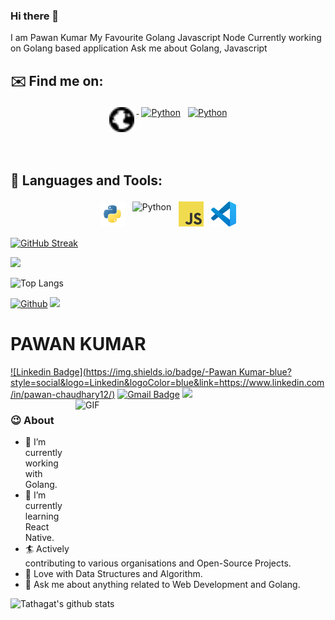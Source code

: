 ### Hi there 👋
I am Pawan Kumar
My Favourite Golang Javascript Node
Currently working on Golang based application
Ask me about Golang, Javascript

<!--
**pc29564530/pc29564530** is a ✨ _special_ ✨ repository because its `README.md` (this file) appears on your GitHub profile.

Here are some ideas to get you started:

- 🔭 I’m currently working on ...
- 🌱 I’m currently learning ...
- 👯 I’m looking to collaborate on ...
- 🤔 I’m looking for help with ...
- 💬 Ask me about ...
- 📫 How to reach me: ...
- 😄 Pronouns: ...
- ⚡ Fun fact: ...
-->

## ✉️ Find me on:


<p align="center">
 <a href="https://pc29564530.github.io/" target="_blank" rel="noopener noreferrer"> <img src="https://raw.githubusercontent.com/iconic/open-iconic/master/svg/globe.svg" alt="Python" height="40" style="vertical-align:top; margin:4px"> </a>
 <a href="https://www.linkedin.com/in/pawan-chaudhary12/" target="_blank" rel="noopener noreferrer"> <img src="https://cdn.jsdelivr.net/npm/simple-icons@v3/icons/linkedin.svg" alt="Python" height="40" style="vertical-align:top; margin:4px"></a>
 <a href="mailto:pawankc482@gmail.com"> <img src="https://cdn.jsdelivr.net/npm/simple-icons@v3/icons/gmail.svg" alt="Python" height="40" style="vertical-align:top; margin:4px"></a>
</p>

<br />

## 🧰 Languages and Tools:
<p align="center">
<img src="https://raw.githubusercontent.com/github/explore/80688e429a7d4ef2fca1e82350fe8e3517d3494d/topics/python/python.png" alt="Python" height="40" style="vertical-align:top; margin:4px">
 <img src="https://raw.githubusercontent.com/github/explore/80688e429a7d4ef2fca1e82350fe8e3517d3494d/topics/golang/golang.png" alt="Python" height="40" style="vertical-align:top; margin:4px">
<img src="https://raw.githubusercontent.com/github/explore/80688e429a7d4ef2fca1e82350fe8e3517d3494d/topics/javascript/javascript.png" alt="Javascript" height="40" style="vertical-align:top; margin:4px">
<img src="https://raw.githubusercontent.com/github/explore/80688e429a7d4ef2fca1e82350fe8e3517d3494d/topics/visual-studio-code/visual-studio-code.png" alt="VS Code" height="40" style="vertical-align:top; margin:4px">
</p>

[![GitHub Streak](https://github-readme-streak-stats.herokuapp.com?user=pc29564530)](https://git.io/streak-stats)

<img height="180em" src="https://github-readme-stats.vercel.app/api?username=pc29564530&show_icons=true&hide_border=true&&count_private=true&include_all_commits=true&show_icons=true" />

![Top Langs](https://github-readme-stats.vercel.app/api/top-langs/?username=pc29564530&exclude_repo=github-readme-stats,anuraghazra.github.io)

<!-- ![Top Langs](https://github-readme-stats.vercel.app/api/top-langs/?username=pc29564530&theme=tokyonight) -->

[![Github](https://img.shields.io/github/followers/pc29564530?label=Follow&style=social)](https://github.com/pc29564530)
![](https://visitor-badge.laobi.icu/badge?page_id=pc29564530.pc29564530)


# PAWAN KUMAR
[![Linkedin Badge](https://img.shields.io/badge/-Pawan Kumar-blue?style=social&logo=Linkedin&logoColor=blue&link=https://www.linkedin.com/in/pawan-chaudhary12/)](https://www.linkedin.com/in/pawan-chaudhary12/)
[![Gmail Badge](https://img.shields.io/badge/-Gmail-c14438?style=social&logo=Gmail&logoColor=red&link=mailto:pawankc482@gmail.com)](mailto:pawankc482@gmail.com)
![](https://komarev.com/ghpvc/?username=pranjal1127&color=dc143c)
<img align="right" height="250" width="400" alt="GIF" src="https://miro.medium.com/max/1360/1*IRGHmiGsa16stedQvIaZfw.gif" />



### 😉 About

- 🔭 I’m currently working with Golang.
- 🌱 I’m currently learning React Native. 
- 🏄‍ Actively contributing to various organisations and Open-Source Projects.
- 🔑 Love with Data Structures and Algorithm.
- 💬 Ask me about anything related to Web Development and Golang.

![Tathagat's github stats](https://github-readme-stats.vercel.app/api?username=pc29564530&show_icons=true&hide_border=true)

